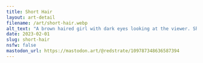 ```yaml
---
title: Short Hair
layout: art-detail
filename: /art/short-hair.webp
alt_text: "A brown haired girl with dark eyes looking at the viewer. She has a pale purple tank top and playing with her short hair."
date: 2023-02-01
slug: short-hair
nsfw: false
mastodon_url: https://mastodon.art/@redstrate/109787348636587394
---
```

